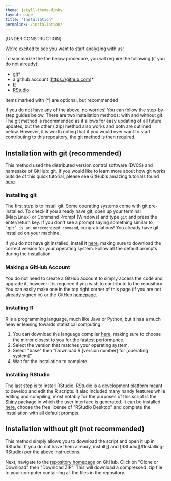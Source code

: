 ```yaml
---
theme: jekyll-theme-dinky
layout: page
title: "Installation"
permalink: /installation/
---
```


[UNDER CONSTRUCTION]

We're excited to see you want to start analyzing with us!

To summarize the the below procedure, you will require the following (if you do not already):
- [git](https://git-scm.com/)*
- a github account (https://github.com)*
- [R](https://www.r-project.org/)
- [RStudio](https://rstudio.com/)

Items marked with (*) are optional, but recommended

If you do not have any of the above, no worries! You can follow the step-by-step guides below. There are two installation methods: with and without git. The git method is recommended as it allows for easy updating of all future updates, but the other (.zip) method also works and both are outlined below. However, it is worth noting that if you would ever want to start contributing to this repository, the git method is then required.

## Installation with git (recommended)

This method used the distributed version control software (DVCS) and namesake of GitHub: git. If you would like to learn more about how git works outside of this quick tutorial, please see GitHub's amazing tutorials found [here](https://try.github.io/).

### Installing git

The first step is to install git. Some operating systems come with git pre-installed. To check if you already have git, open up your terminal (Mac/Linux) or Command Prompt (Windows) and type `git` and press the enter/return key. If you don't see a prompt saying something similar to `` `git` is an unrecognized command``, congratulations! You already have git installed on your machine. 

If you do not have git installed, install it [here](https://git-scm.com/downloads), making sure to download the correct version for your operating system. Follow all the default prompts during the installation.

### Making a GitHub Account

You do not need to create a GitHub account to simply access the code and upgrade it, however it is required if you wish to contribute to the repository. You can easily make one in the top right corner of this page (if you are not already signed in) or the GitHub [homepage](https:/github.com).

### Installing R

R is a programming language, much like Java or Python, but it has a much heavier leaning towards statistical computing. 
1. You can download the language compiler [here](https://cran.r-project.org/mirrors.html), making sure to choose the mirror closest to you for the fastest performance.
2. Select the version that matches your operating system.
3. Select "base" then “Download R [version number] for [operating system]”.
4. Wait for the installation to complete.

### Installing RStudio

The last step is to install RStudio. RStudio is a development platform meant to develop and edit the R scripts. It also included many handy features while editing and compiling, most notably for the purposes of this script is the [Shiny](https://shiny.rstudio.com/) package in which the user interface is generated. It can be installed [here](https://rstudio.com/products/rstudio/download/), choose the free license of "RStudio Desktop" and complete the installation with all default prompts.

## Installation without git (not recommended)

This method simply allows you to download the script and open it up in RStudio. If you do not have them already, install [R](#Installing-R) and [RStudio][#Installing-RStudio) per the above instructions. 

Next, navigate to the [repository homepage](https://github.com/2ryan09/arbinimport) on GitHub. Click on "Clone or Download" then "Download ZIP". This will download a compressed .zip file to your computer containing all the files in the repository.
